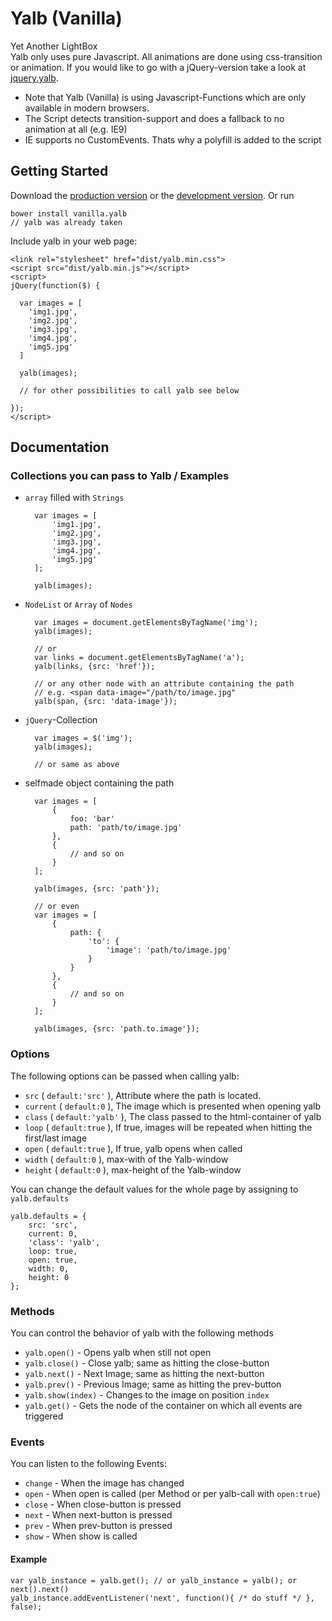 # Yalb (Vanilla)

Yet Another LightBox  
Yalb only uses pure Javascript. All animations are done using css-transition or animation.
If you would like to go with a jQuery-version take a look at [jquery.yalb][jqueryyalb].

- Note that Yalb (Vanilla) is using Javascript-Functions which are only available in modern browsers.  
- The Script detects transition-support and does a fallback to no animation at all (e.g. IE9)
- IE supports no CustomEvents. Thats why a polyfill is added to the script

[jqueryyalb]: https://github.com/Fuzzyma/jquery.yalb

## Getting Started
Download the [production version][min] or the [development version][max].
Or run 
	
	bower install vanilla.yalb
	// yalb was already taken

[min]: https://raw.githubusercontent.com/Fuzzyma/yalb/master/dist/yalb.min.js
[max]: https://raw.githubusercontent.com/Fuzzyma/yalb/master/dist/yalb.js

Include yalb in your web page:

    <link rel="stylesheet" href="dist/yalb.min.css">
	<script src="dist/yalb.min.js"></script>
	<script>
	jQuery(function($) {
	
	  var images = [
	    'img1.jpg',
	    'img2.jpg',
	    'img3.jpg',
	    'img4.jpg',
	    'img5.jpg'
	  ]

	  yalb(images);

      // for other possibilities to call yalb see below

	});
	</script>

## Documentation

### Collections you can pass to Yalb / Examples

- `array` filled with `Strings`

		var images = [
			'img1.jpg',
			'img2.jpg',
			'img3.jpg',
			'img4.jpg',
			'img5.jpg'
		];
		
		yalb(images);

- `NodeList` or `Array` of `Nodes`

		var images = document.getElementsByTagName('img');
        yalb(images);

		// or
		var links = document.getElementsByTagName('a');
		yalb(links, {src: 'href'});

        // or any other node with an attribute containing the path
        // e.g. <span data-image="/path/to/image.jpg"
        yalb(span, {src: 'data-image'});

- `jQuery`-Collection

		var images = $('img');
		yalb(images);

		// or same as above


- selfmade object containing the path

		var images = [
			{
				foo: 'bar'
				path: 'path/to/image.jpg'
			}, 
			{
				// and so on
			}
		];

		yalb(images, {src: 'path'});

		// or even
		var images = [
			{
				path: {
					'to': {
						'image': 'path/to/image.jpg'
					}
				}
			},
			{
				// and so on
			}
		];

		yalb(images, {src: 'path.to.image'});

### Options

The following options can be passed when calling yalb:

- `src` ( `default:'src'` ), Attribute where the path is located.
- `current` ( `default:0` ), The image which is presented when opening yalb
- `class` ( `default:'yalb'` ), The class passed to the html-container of yalb
- `loop` ( `default:true` ), If true, images will be repeated when hitting the first/last image
- `open` ( `default:true` ), If true, yalb opens when called
- `width` ( `default:0` ), max-with of the Yalb-window
- `height` ( `default:0` ), max-height of the Yalb-window

You can change the default values for the whole page by assigning to `yalb.defaults`

    yalb.defaults = {
        src: 'src',
        current: 0,
        'class': 'yalb',
        loop: true,
        open: true,
        width: 0,
        height: 0
    };

### Methods

You can control the behavior of yalb with the following methods

- `yalb.open()` - Opens yalb when still not open
- `yalb.close()` - Close yalb; same as hitting the close-button
- `yalb.next()` - Next Image; same as hitting the next-button
- `yalb.prev()` - Previous Image; same as hitting the prev-button
- `yalb.show(index)` - Changes to the image on position `index`
- `yalb.get()` - Gets the node of the container on which all events are triggered

### Events

You can listen to the following Events:

- `change` - When the image has changed
- `open` - When open is called (per Method or per yalb-call with `open:true`)
- `close` - When close-button is pressed
- `next` - When next-button is pressed
- `prev` - When prev-button is pressed
- `show` - When show is called


#### Example

    var yalb_instance = yalb.get(); // or yalb_instance = yalb(); or next().next()
    yalb_instance.addEventListener('next', function(){ /* do stuff */ }, false);